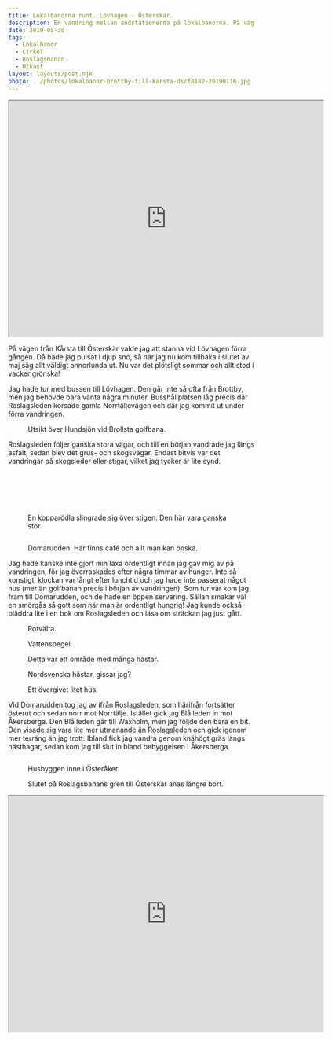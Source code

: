 ```yaml
---
title: Lokalbanorna runt. Lövhagen - Österskär.
description: En vandring mellan ändstationerna på lokalbanorna. På väg från Kårsta till Österskär.
date: 2019-05-30
tags:
  - Lokalbanor
  - Cirkel
  - Roslagsbanan
  - Utkast
layout: layouts/post.njk
photo: ../photos/lokalbanor-brottby-till-karsta-dscf8182-20190116.jpg
---
```

<iframe src="https://www.google.com/maps/d/embed?mid=13kNTm1YrusTpPNo22frXLVUa3rJ-AaFc" width="640" height="480"></iframe>
<p>På vägen från Kårsta till Österskär valde jag att stanna vid Lövhagen förra gången. Då hade jag pulsat i djup snö, så när jag nu kom tillbaka i slutet av maj såg allt väldigt annorlunda ut. Nu var det plötsligt sommar och allt stod i vacker grönska!</p>
<!-- /wp:paragraph -->

<!-- wp:paragraph -->
<p>Jag hade tur med bussen till Lövhagen. Den går inte så ofta från Brottby, men jag behövde bara vänta några minuter. Busshållplatsen låg precis där Roslagsleden korsade gamla Norrtäljevägen och där jag kommit ut under förra vandringen.</p>
<!-- /wp:paragraph -->

<!-- wp:image {"id":750,"align":"full","className":"breakout"} -->
<figure class="wp-block-image alignfull breakout"><img src="http://kroons.se/vandra/wp-content/uploads/sites/4/2019/06/20190530-dscf9670.jpg" alt="" class="wp-image-750"/><figcaption>Utsikt över Hundsjön vid Brollsta golfbana.</figcaption></figure>
<!-- /wp:image -->

<!-- wp:paragraph -->
<p>Roslagsleden följer ganska stora vägar, och till en början vandrade jag längs asfalt, sedan blev det grus- och skogsvägar. Endast bitvis var det vandringar på skogsleder eller stigar, vilket jag tycker är lite synd.</p>
<!-- /wp:paragraph -->

<!-- wp:image {"id":751,"align":"full","className":"breakout"} -->
<figure class="wp-block-image alignfull breakout"><img src="http://kroons.se/vandra/wp-content/uploads/sites/4/2019/06/20190530-dscf9673.jpg" alt="" class="wp-image-751"/></figure>
<!-- /wp:image -->

<!-- wp:image {"id":752,"align":"full"} -->
<figure class="wp-block-image alignfull"><img src="http://kroons.se/vandra/wp-content/uploads/sites/4/2019/06/20190530-dscf9680-1024x683.jpg" alt="" class="wp-image-752"/></figure>
<!-- /wp:image -->

<!-- wp:image {"id":747,"align":"full"} -->
<figure class="wp-block-image alignfull"><img src="http://kroons.se/vandra/wp-content/uploads/sites/4/2019/06/20190530-dscf9684-1024x683.jpg" alt="" class="wp-image-747"/></figure>
<!-- /wp:image -->

<!-- wp:image {"id":748,"align":"full"} -->
<figure class="wp-block-image alignfull"><img src="http://kroons.se/vandra/wp-content/uploads/sites/4/2019/06/20190530-dscf9688-1024x683.jpg" alt="" class="wp-image-748"/></figure>
<!-- /wp:image -->

<!-- wp:image {"id":749} -->
<figure class="wp-block-image"><img src="http://kroons.se/vandra/wp-content/uploads/sites/4/2019/06/20190530-dscf9690-1024x683.jpg" alt="" class="wp-image-749"/></figure>
<!-- /wp:image -->

<!-- wp:image {"id":744} -->
<figure class="wp-block-image"><img src="http://kroons.se/vandra/wp-content/uploads/sites/4/2019/06/20190530-dscf9693-1024x683.jpg" alt="" class="wp-image-744"/></figure>
<!-- /wp:image -->

<!-- wp:image {"id":746,"align":"full","className":"breakout"} -->
<figure class="wp-block-image alignfull breakout"><img src="http://kroons.se/vandra/wp-content/uploads/sites/4/2019/06/20190530-dscf9696.jpg" alt="" class="wp-image-746"/><figcaption>En kopparödla slingrade sig över stigen. Den här vara ganska stor.</figcaption></figure>
<!-- /wp:image -->

<!-- wp:image {"id":745,"align":"full"} -->
<figure class="wp-block-image alignfull"><img src="http://kroons.se/vandra/wp-content/uploads/sites/4/2019/06/20190530-dscf9700.jpg" alt="" class="wp-image-745"/></figure>
<!-- /wp:image -->

<!-- wp:image {"id":742} -->
<figure class="wp-block-image"><img src="http://kroons.se/vandra/wp-content/uploads/sites/4/2019/06/20190530-dscf9708-1024x683.jpg" alt="" class="wp-image-742"/><figcaption>Domarudden. Här finns café och allt man kan önska.</figcaption></figure>
<!-- /wp:image -->

<!-- wp:paragraph -->
<p>Jag hade kanske inte gjort min läxa ordentligt innan jag gav mig av på vandringen, för jag överraskades efter några timmar av hunger. Inte så konstigt, klockan var långt efter lunchtid och jag hade inte passerat något hus (mer än golfbanan precis i början av vandringen). Som tur var kom jag fram till Domarudden, och de hade en öppen servering. Sällan smakar väl en smörgås så gott som när man är ordentligt hungrig! Jag kunde också bläddra lite i en bok om Roslagsleden och läsa om sträckan jag just gått.</p>
<!-- /wp:paragraph -->

<!-- wp:image {"id":741} -->
<figure class="wp-block-image"><img src="http://kroons.se/vandra/wp-content/uploads/sites/4/2019/06/20190530-dscf9717.jpg" alt="" class="wp-image-741"/><figcaption>Rotvälta.</figcaption></figure>
<!-- /wp:image -->

<!-- wp:image {"id":740,"align":"full"} -->
<figure class="wp-block-image alignfull"><img src="http://kroons.se/vandra/wp-content/uploads/sites/4/2019/06/20190530-dscf9718.jpg" alt="" class="wp-image-740"/><figcaption>Vattenspegel.</figcaption></figure>
<!-- /wp:image -->

<!-- wp:image {"id":739,"align":"full"} -->
<figure class="wp-block-image alignfull"><img src="http://kroons.se/vandra/wp-content/uploads/sites/4/2019/06/20190530-dscf9720-1024x683.jpg" alt="" class="wp-image-739"/><figcaption>Detta var ett område med många hästar.</figcaption></figure>
<!-- /wp:image -->

<!-- wp:image {"id":735} -->
<figure class="wp-block-image"><img src="http://kroons.se/vandra/wp-content/uploads/sites/4/2019/06/20190530-dscf9724-1024x683.jpg" alt="" class="wp-image-735"/><figcaption>Nordsvenska hästar, gissar jag?</figcaption></figure>
<!-- /wp:image -->

<!-- wp:image {"id":736,"align":"full"} -->
<figure class="wp-block-image alignfull"><img src="http://kroons.se/vandra/wp-content/uploads/sites/4/2019/06/20190530-dscf9726.jpg" alt="" class="wp-image-736"/><figcaption>Ett övergivet litet hus.</figcaption></figure>
<!-- /wp:image -->

<!-- wp:paragraph -->
<p>Vid Domarudden tog jag av ifrån Roslagsleden, som härifrån fortsätter österut och sedan norr mot Norrtälje. Istället gick jag Blå leden in mot Åkersberga. Den Blå leden går till Waxholm, men jag följde den bara en bit. Den visade sig vara lite mer utmanande än Roslagsleden och gick igenom mer terräng än jag trott. Ibland fick jag vandra genom knähögt gräs längs hästhagar, sedan kom jag till slut in bland bebyggelsen i Åkersberga. </p>
<!-- /wp:paragraph -->

<!-- wp:image {"id":733} -->
<figure class="wp-block-image"><img src="http://kroons.se/vandra/wp-content/uploads/sites/4/2019/06/20190530-dscf9741.jpg" alt="" class="wp-image-733"/></figure>
<!-- /wp:image -->

<!-- wp:image {"id":732} -->
<figure class="wp-block-image"><img src="http://kroons.se/vandra/wp-content/uploads/sites/4/2019/06/20190530-dscf9745.jpg" alt="" class="wp-image-732"/><figcaption>Husbyggen inne i Österåker.</figcaption></figure>
<!-- /wp:image -->

<!-- wp:image {"id":734} -->
<figure class="wp-block-image"><img src="http://kroons.se/vandra/wp-content/uploads/sites/4/2019/06/20190530-dscf9757-682x1024.jpg" alt="" class="wp-image-734"/><figcaption>Slutet på Roslagsbanans gren till Österskär anas längre bort. </figcaption></figure>
<!-- /wp:image -->

<!-- wp:html -->
<iframe src="https://www.google.com/maps/d/embed?mid=13kNTm1YrusTpPNo22frXLVUa3rJ-AaFc" width="640" height="480"></iframe>